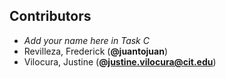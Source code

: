 ## Contributors
- _Add your name here in Task C_
- Revilleza, Frederick (**@juantojuan**)
- Vilocura, Justine (**@justine.vilocura@cit.edu**)

